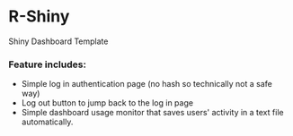 # R-Shiny
Shiny Dashboard Template

### Feature includes:
- Simple log in authentication page (no hash so technically not a safe way)
- Log out button to jump back to the log in page
- Simple dashboard usage monitor that saves users' activity in a text file automatically.
